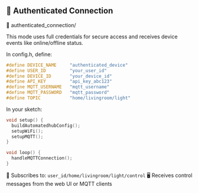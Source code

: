 ## 🔐 Authenticated Connection

📁 authenticated_connection/

This mode uses full credentials for secure access and receives device events like online/offline status.

In config.h, define:

```h
#define DEVICE_NAME     "authenticated_device"
#define USER_ID         "your_user_id"
#define DEVICE_ID       "your_device_id"
#define API_KEY         "api_key_abc123"
#define MQTT_USERNAME   "mqtt_username"
#define MQTT_PASSWORD   "mqtt_password"
#define TOPIC           "home/livingroom/light"
```

In your sketch:

```c
void setup() {
  buildAutomatedhubConfig();
  setupWiFi();
  setupMQTT();
}

void loop() {
  handleMQTTConnection();
}
```

📡 Subscribes to: `user_id/home/livingroom/light/control`
🖥️ Receives control messages from the web UI or MQTT clients
